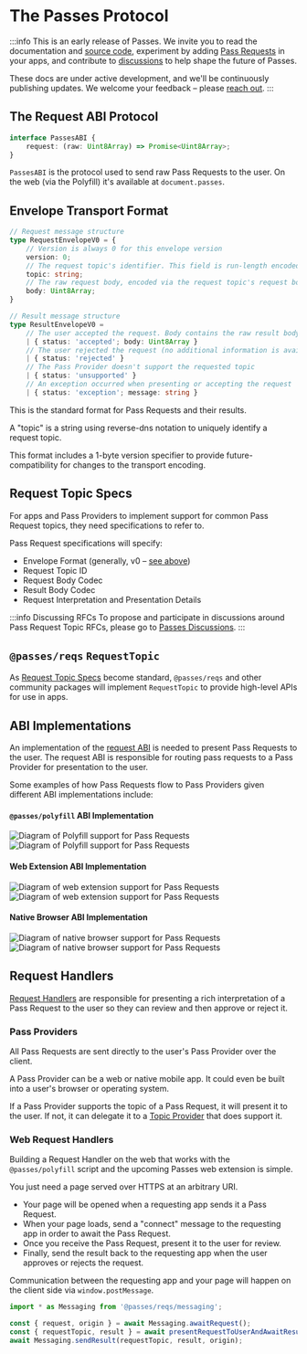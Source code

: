 # The Passes Protocol

:::info This is an early release of Passes.
We invite you to read the documentation and [source code](https://github.com/passes-org/passes), experiment by adding [Pass Requests](#what-is-a-pass-request) in your apps, and contribute to [discussions](https://github.com/passes-org/passes/discussions) to help shape the future of Passes.

These docs are under active development, and we'll be continuously publishing updates. We welcome your feedback – please [reach out](https://github.com/passes-org/passes/discussions).
:::


## The Request ABI Protocol

```typescript
interface PassesABI {
    request: (raw: Uint8Array) => Promise<Uint8Array>;
}
```

`PassesABI` is the protocol used to send raw Pass Requests to the user. On the web (via the Polyfill) it's available at `document.passes`.

    
## Envelope Transport Format
    
```typescript
// Request message structure
type RequestEnvelopeV0 = {
    // Version is always 0 for this envelope version
    version: 0;
    // The request topic's identifier. This field is run-length encoded and can be up to 256 bytes long
    topic: string;
    // The raw request body, encoded via the request topic's request body codec
    body: Uint8Array;
}

// Result message structure
type ResultEnvelopeV0 =
    // The user accepted the request. Body contains the raw result body, encoded via the request topic's result body codec
    | { status: 'accepted'; body: Uint8Array }
    // The user rejected the request (no additional information is available)
    | { status: 'rejected' }
    // The Pass Provider doesn't support the requested topic
    | { status: 'unsupported' }
    // An exception occurred when presenting or accepting the request
    | { status: 'exception'; message: string }
```

This is the standard format for Pass Requests and their results.

A "topic" is a string using reverse-dns notation to uniquely identify a request topic.

This format includes a 1-byte version specifier to provide future-compatibility for changes to the transport encoding.

    
## Request Topic Specs

For apps and Pass Providers to implement support for common Pass Request topics, they need specifications to refer to.

Pass Request specifications will specify:
- Envelope Format (generally, v0 – [see above](#envelope-v0-request-format))
- Request Topic ID
- Request Body Codec
- Result Body Codec
- Request Interpretation and Presentation Details

:::info Discussing RFCs
To propose and participate in discussions around Pass Request Topic RFCs, please go to [Passes Discussions](https://github.com/passes-org/passes/discussions/categories/pass-request-topics). 
:::


## `@passes/reqs` `RequestTopic`

As [Request Topic Specs](#request-topic-specs) become standard, `@passes/reqs` and other community packages will implement `RequestTopic` to provide high-level APIs for use in apps.


## ABI Implementations

An implementation of the [request ABI](#the-request-abi-protocol) is needed to present Pass Requests to the user. The request ABI is responsible for routing pass requests to a Pass Provider for presentation to the user.

Some examples of how Pass Requests flow to Pass Providers given different ABI implementations include:

#### `@passes/polyfill` ABI Implementation
<img src="/diagram_02_light.gif" alt="Diagram of Polyfill support for Pass Requests" class="light-mode-only" />
<img src="/diagram_02_dark.gif" alt="Diagram of Polyfill support for Pass Requests" class="dark-mode-only" />

#### Web Extension ABI Implementation
<img src="/diagram_03_light.gif" alt="Diagram of web extension support for Pass Requests" class="light-mode-only" />
<img src="/diagram_03_dark.gif" alt="Diagram of web extension support for Pass Requests" class="dark-mode-only" />

#### Native Browser ABI Implementation
<img src="/diagram_04_light.gif" alt="Diagram of native browser support for Pass Requests" class="light-mode-only" />
<img src="/diagram_04_dark.gif" alt="Diagram of native browser support for Pass Requests" class="dark-mode-only" />


## Request Handlers

[Request Handlers](/request-handlers.md) are responsible for presenting a rich interpretation of a Pass Request to the user so they can review and then approve or reject it.


### Pass Providers

All Pass Requests are sent directly to the user's Pass Provider over the client.

A Pass Provider can be a web or native mobile app. It could even be built into a user's browser or operating system.

If a Pass Provider supports the topic of a Pass Request, it will present it to the user. If not, it can delegate it to a [Topic Provider](/request-handlers.md#topic-providers) that does support it.


### Web Request Handlers

Building a Request Handler on the web that works with the `@passes/polyfill` script and the upcoming Passes web extension is simple.

You just need a page served over HTTPS at an arbitrary URI.
- Your page will be opened when a requesting app sends it a Pass Request.
- When your page loads, send a "connect" message to the requesting app in order to await the Pass Request.
- Once you receive the Pass Request, present it to the user for review.
- Finally, send the result back to the requesting app when the user approves or rejects the request.

Communication between the requesting app and your page will happen on the client side via `window.postMessage`.

```typescript
import * as Messaging from '@passes/reqs/messaging';

const { request, origin } = await Messaging.awaitRequest();
const { requestTopic, result } = await presentRequestToUserAndAwaitResult(request); // < your custom presentation logic
await Messaging.sendResult(requestTopic, result, origin);
```
